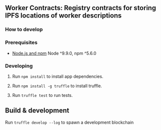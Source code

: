 ## Worker Contracts: Registry contracts for storing IPFS locations of worker descriptions

### How to develop

### Prerequisites

- [Node.js and npm](nodejs.org) Node ^9.9.0, npm ^5.6.0

### Developing

1. Run `npm install` to install app dependencies.

2. Run `npm install -g truffle` to install truffle.

3. Run `truffle test` to run tests.

## Build & development

Run `truffle develop --log` to spawn a development blockchain
